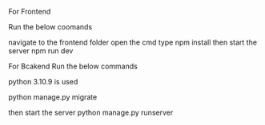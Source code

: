 For Frontend 

Run the below coomands

navigate to the frontend folder
open the cmd type npm install
then start the server npm run dev 


For Bcakend 
Run the below commands 

python 3.10.9 is used 

python manage.py migrate 

then start the server python manage.py runserver
